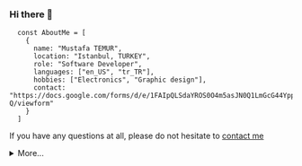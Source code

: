 ### Hi there 👋


```JS
  const AboutMe = [
    {
      name: "Mustafa TEMUR",
      location: "Istanbul, TURKEY",
      role: "Software Developer",
      languages: ["en_US", "tr_TR"],
      hobbies: ["Electronics", "Graphic design"],
      contact: "https://docs.google.com/forms/d/e/1FAIpQLSdaYROS0O4m5asJN0Q1LmGcG44YppwLNgkAr0oAihQDKGIY-Q/viewform"
    }
  ]
```

If you have any questions at all, please do not hesitate to [contact me](https://docs.google.com/forms/d/e/1FAIpQLSdaYROS0O4m5asJN0Q1LmGcG44YppwLNgkAr0oAihQDKGIY-Q/viewform "contact me")

<details>
  <summary>More...</summary>
  
  <img src="https://github-readme-stats.vercel.app/api?username=mustafatemur&show_icons=true&count_private=true&theme=dark" />
</details>

<!--
**mustafatemur/mustafatemur** is a ✨ _special_ ✨ repository because its `README.md` (this file) appears on your GitHub profile.

Here are some ideas to get you started:

- 🔭 I’m currently working on ...
- 🌱 I’m currently learning ...
- 👯 I’m looking to collaborate on ...
- 🤔 I’m looking for help with ...
- 💬 Ask me about ...
- 📫 How to reach me: ...
- 😄 Pronouns: ...
- ⚡ Fun fact: ...
-->
